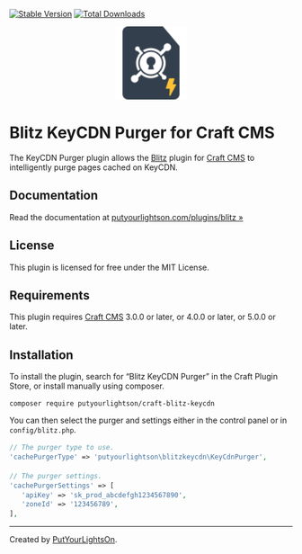 [![Stable Version](https://img.shields.io/packagist/v/putyourlightson/craft-blitz-keycdn?label=stable)]((https://packagist.org/packages/putyourlightson/craft-blitz-keycdn))
[![Total Downloads](https://img.shields.io/packagist/dt/putyourlightson/craft-blitz-keycdn)](https://packagist.org/packages/putyourlightson/craft-blitz-keycdn)

<p align="center"><img width="130" src="https://raw.githubusercontent.com/putyourlightson/craft-blitz-keycdn/v5/src/icon.svg"></p>

# Blitz KeyCDN Purger for Craft CMS

The KeyCDN Purger plugin allows the [Blitz](https://putyourlightson.com/plugins/blitz) plugin for [Craft CMS](https://craftcms.com/) to intelligently purge pages cached on KeyCDN.

## Documentation

Read the documentation at [putyourlightson.com/plugins/blitz »](https://putyourlightson.com/plugins/blitz#reverse-proxy-purgers)

## License

This plugin is licensed for free under the MIT License.

## Requirements

This plugin requires [Craft CMS](https://craftcms.com/) 3.0.0 or later, or 4.0.0 or later, or 5.0.0 or later.

## Installation

To install the plugin, search for “Blitz KeyCDN Purger” in the Craft Plugin Store, or install manually using composer.

```shell
composer require putyourlightson/craft-blitz-keycdn
```

You can then select the purger and settings either in the control panel or in `config/blitz.php`.

```php
// The purger type to use.
'cachePurgerType' => 'putyourlightson\blitzkeycdn\KeyCdnPurger',

// The purger settings.
'cachePurgerSettings' => [
   'apiKey' => 'sk_prod_abcdefgh1234567890',
   'zoneId' => '123456789',
],
```

---

Created by [PutYourLightsOn](https://putyourlightson.com/).
